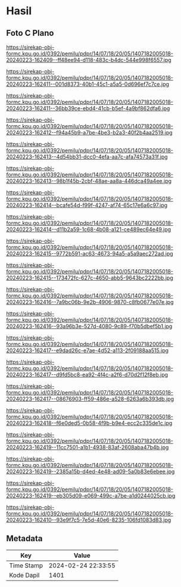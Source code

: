 # Hasil

## Foto C Plano

https://sirekap-obj-formc.kpu.go.id/0392/pemilu/pdpr/14/07/18/20/05/1407182005018-20240223-162409--ff48ee94-d118-483c-b4dc-544e998f6557.jpg

https://sirekap-obj-formc.kpu.go.id/0392/pemilu/pdpr/14/07/18/20/05/1407182005018-20240223-162411--001d8373-40b1-45c1-a5a5-0d696ef7c7ce.jpg

https://sirekap-obj-formc.kpu.go.id/0392/pemilu/pdpr/14/07/18/20/05/1407182005018-20240223-162411--36bb39ce-ebd4-41cb-b5ef-4a9bf862dfa6.jpg

https://sirekap-obj-formc.kpu.go.id/0392/pemilu/pdpr/14/07/18/20/05/1407182005018-20240223-162412--f94a45b9-a7be-4be3-b2a3-40f2b4aa2519.jpg

https://sirekap-obj-formc.kpu.go.id/0392/pemilu/pdpr/14/07/18/20/05/1407182005018-20240223-162413--4d54bb31-dcc0-4efa-aa7c-afa74573a31f.jpg

https://sirekap-obj-formc.kpu.go.id/0392/pemilu/pdpr/14/07/18/20/05/1407182005018-20240223-162413--98b1f45b-2cbf-48ae-aa8a-446dca49a4ee.jpg

https://sirekap-obj-formc.kpu.go.id/0392/pemilu/pdpr/14/07/18/20/05/1407182005018-20240223-162414--bcafe54d-f99f-4247-af74-65c17e6a6c97.jpg

https://sirekap-obj-formc.kpu.go.id/0392/pemilu/pdpr/14/07/18/20/05/1407182005018-20240223-162414--d11b2a59-1c68-4b08-a121-ce489ec64e49.jpg

https://sirekap-obj-formc.kpu.go.id/0392/pemilu/pdpr/14/07/18/20/05/1407182005018-20240223-162415--9772b591-ac63-4673-94a5-a5a9aec272ad.jpg

https://sirekap-obj-formc.kpu.go.id/0392/pemilu/pdpr/14/07/18/20/05/1407182005018-20240223-162415--173472fc-627c-4650-abb5-9643bc2222bb.jpg

https://sirekap-obj-formc.kpu.go.id/0392/pemilu/pdpr/14/07/18/20/05/1407182005018-20240223-162416--7a9bc06b-9e2b-4906-9870-c8fb0677e07e.jpg

https://sirekap-obj-formc.kpu.go.id/0392/pemilu/pdpr/14/07/18/20/05/1407182005018-20240223-162416--93a96b3e-527d-4080-9c89-f70b5dbef5b1.jpg

https://sirekap-obj-formc.kpu.go.id/0392/pemilu/pdpr/14/07/18/20/05/1407182005018-20240223-162417--e9dad26c-e7ae-4d52-a113-2f09188aa515.jpg

https://sirekap-obj-formc.kpu.go.id/0392/pemilu/pdpr/14/07/18/20/05/1407182005018-20240223-162417--d9fd5bc8-ea92-4f4c-a2f6-d70d2f12f8eb.jpg

https://sirekap-obj-formc.kpu.go.id/0392/pemilu/pdpr/14/07/18/20/05/1407182005018-20240223-162417--08676903-ff59-486e-a528-6263a6b393db.jpg

https://sirekap-obj-formc.kpu.go.id/0392/pemilu/pdpr/14/07/18/20/05/1407182005018-20240223-162418--f6e0ded5-0b58-4f9b-b9e4-ecc2c335de1c.jpg

https://sirekap-obj-formc.kpu.go.id/0392/pemilu/pdpr/14/07/18/20/05/1407182005018-20240223-162419--11cc7501-a1b1-4938-83af-2608aba47b4b.jpg

https://sirekap-obj-formc.kpu.go.id/0392/pemilu/pdpr/14/07/18/20/05/1407182005018-20240223-162419--2385a15b-d4ed-4e48-ad09-5a0b83e6ebee.jpg

https://sirekap-obj-formc.kpu.go.id/0392/pemilu/pdpr/14/07/18/20/05/1407182005018-20240223-162419--eb305d09-e069-499c-a7be-a1d0244025cb.jpg

https://sirekap-obj-formc.kpu.go.id/0392/pemilu/pdpr/14/07/18/20/05/1407182005018-20240223-162410--93e9f7c5-7e5d-40e6-8235-106fd1083d83.jpg


## Metadata

| Key        | Value               |
| ---------- | ------------------- |
| Time Stamp | 2024-02-24 22:33:55 |
| Kode Dapil | 1401                |



